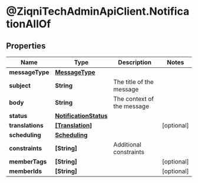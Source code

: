 # @ZiqniTechAdminApiClient.NotificationAllOf

## Properties

Name | Type | Description | Notes
------------ | ------------- | ------------- | -------------
**messageType** | [**MessageType**](MessageType.md) |  | 
**subject** | **String** | The title of the message | 
**body** | **String** | The context of the message | 
**status** | [**NotificationStatus**](NotificationStatus.md) |  | 
**translations** | [**[Translation]**](Translation.md) |  | [optional] 
**scheduling** | [**Scheduling**](Scheduling.md) |  | 
**constraints** | **[String]** | Additional constraints | 
**memberTags** | **[String]** |  | [optional] 
**memberIds** | **[String]** |  | [optional] 


